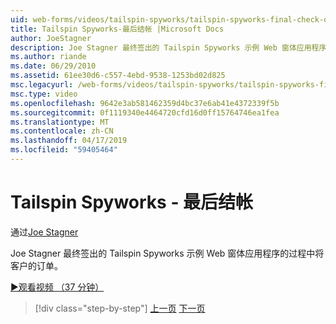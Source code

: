 ```yaml
---
uid: web-forms/videos/tailspin-spyworks/tailspin-spyworks-final-check-out
title: Tailspin Spyworks-最后结帐 |Microsoft Docs
author: JoeStagner
description: Joe Stagner 最终签出的 Tailspin Spyworks 示例 Web 窗体应用程序的过程中将客户的订单。
ms.author: riande
ms.date: 06/29/2010
ms.assetid: 61ee30d6-c557-4ebd-9538-1253bd02d825
msc.legacyurl: /web-forms/videos/tailspin-spyworks/tailspin-spyworks-final-check-out
msc.type: video
ms.openlocfilehash: 9642e3ab581462359d4bc37e6ab41e4372339f5b
ms.sourcegitcommit: 0f1119340e4464720cfd16d0ff15764746ea1fea
ms.translationtype: MT
ms.contentlocale: zh-CN
ms.lasthandoff: 04/17/2019
ms.locfileid: "59405464"
---
```

# <a name="tailspin-spyworks---final-check-out"></a>Tailspin Spyworks - 最后结帐

通过[Joe Stagner](https://github.com/JoeStagner)

Joe Stagner 最终签出的 Tailspin Spyworks 示例 Web 窗体应用程序的过程中将客户的订单。

[&#9654;观看视频 （37 分钟）](https://channel9.msdn.com/Blogs/ASP-NET-Site-Videos/tailspin-spyworks-final-check-out)

> [!div class="step-by-step"]
> [上一页](tailspin-spyworks-migrate-the-shopping-cart.md)
> [下一页](tailspin-spyworks-adding-user-product-reviews.md)
